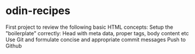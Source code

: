 # odin-recipes
First project to review the following basic HTML concepts:
Setup the "boilerplate" correctly: Head with meta data, proper tags, body content etc
Use Git and formulate concise and appropriate commit messages
Push to Github